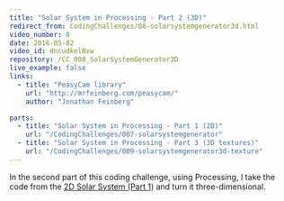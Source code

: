 ```yaml
---
title: "Solar System in Processing - Part 2 (3D)"
redirect_from: CodingChallenges/08-solarsystemgenerator3d.html
video_number: 8
date: 2016-05-02
video_id: dncudkelNxw
repository: /CC_008_SolarSystemGenerator3D
live_example: false
links:
  - title: "PeasyCam library"
    url: "http://mrfeinberg.com/peasycam/"
    author: "Jonathan Feinberg"

parts:
  - title: "Solar System in Processing - Part 1 (2D)"
    url: "/CodingChallenges/007-solarsystemgenerator"
  - title: "Solar System in Processing - Part 3 (3D textures)"
    url: "/CodingChallenges/009-solarsystemgenerator3d-texture"
---
```


In the second part of this coding challenge, using Processing, I take the code from the [2D Solar System (Part 1)](https://youtu.be/l8SiJ-RmeHU) and turn it three-dimensional.
